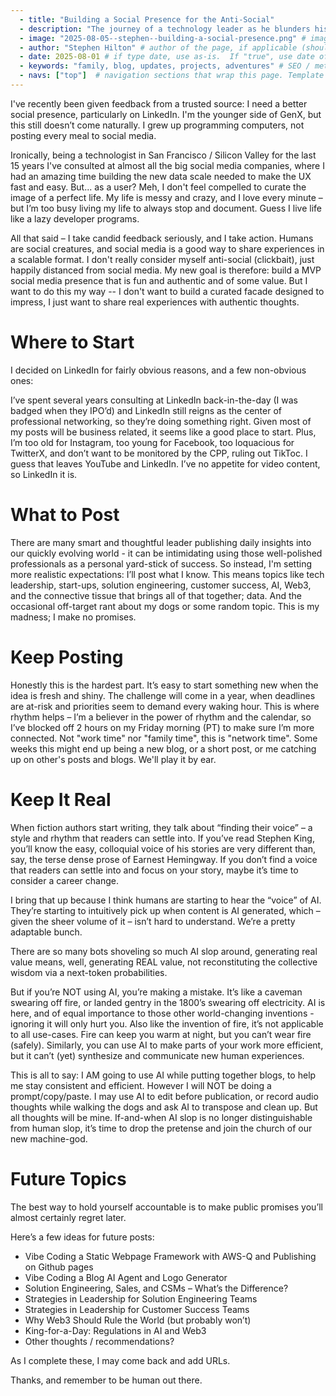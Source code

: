 ```yaml
--- 
  - title: "Building a Social Presence for the Anti-Social"  
  - description: "The journey of a technology leader as he blunders his way through improving his social presence. It'll be amazing, or a complete comedy of errors. Grab your popcorn."  
  - image: "2025-08-05--stephen--building-a-social-presence.png" # image file, as found in /src/images/ folder
  - author: "Stephen Hilton" # author of the page, if applicable (should appear in footer)
  - date: 2025-08-01 # if type date, use as-is.  If "true", use date of last sitegen.py generation.
  - keywords: "family, blog, updates, projects, adventures" # SEO / metadata keywords
  - navs: ["top"]  # navigation sections that wrap this page. Template for each should be included in /src/templates/navs/[nav].jinja
---
```



I've recently been given feedback from a trusted source: I need a better social presence, particularly on LinkedIn.  I'm the younger side of GenX, but this still doesn’t come naturally. I grew up programming computers, not posting every meal to social media.

Ironically, being a technologist in San Francisco / Silicon Valley for the last 15 years I've consulted at almost all the big social media companies, where I had an amazing time building the new data scale needed to make the UX fast and easy. But... as a user?  Meh, I don't feel compelled to curate the image of a perfect life.  My life is messy and crazy, and I love every minute – but I’m too busy living my life to always stop and document.  Guess I live life like a lazy developer programs. 

All that said – I take candid feedback seriously, and I take action. Humans are social creatures, and social media is a good way to share experiences in a scalable format. I don't really consider myself anti-social (clickbait), just happily distanced from social media.  My new goal is therefore: build a MVP social media presence that is fun and authentic and of some value.  But I want to do this my way -- I don't want to build a curated facade designed to impress, I just want to share real experiences with authentic thoughts. 

# Where to Start
I decided on LinkedIn for fairly obvious reasons, and a few non-obvious ones:

I’ve spent several years consulting at LinkedIn back-in-the-day (I was badged when they IPO’d) and LinkedIn still reigns as the center of professional networking, so they’re doing something right.  Given most of my posts will be business related, it seems like a good place to start.  Plus, I’m too old for Instagram, too young for Facebook, too loquacious for TwitterX, and don’t want to be monitored by the CPP, ruling out TikToc.  I guess that leaves YouTube and LinkedIn.  I’ve no appetite for video content, so LinkedIn it is. 

# What to Post
There are many smart and thoughtful leader publishing daily insights into our quickly evolving world - it can be intimidating using those well-polished professionals as a personal yard-stick of success.  So instead, I'm setting more realistic expectations: I’ll post what I know. This means topics like tech leadership, start-ups, solution engineering, customer success, AI, Web3, and the connective tissue that brings all of that together; data.
And the occasional off-target rant about my dogs or some random topic.  This is my madness; I make no promises. 

# Keep Posting
Honestly this is the hardest part.  It’s easy to start something new when the idea is fresh and shiny.  The challenge will come in a year, when deadlines are at-risk and priorities seem to demand every waking hour.  This is where rhythm helps – I’m a believer in the power of rhythm and the calendar, so I’ve blocked off 2 hours on my Friday morning (PT) to make sure I’m more connected.  Not "work time" nor "family time", this is "network time". Some weeks this might end up being a new blog, or a short post, or me catching up on other's posts and blogs. We'll play it by ear. 

# Keep It Real
When fiction authors start writing, they talk about “finding their voice” – a style and rhythm that readers can settle into. If you’ve read Stephen King, you’ll know the easy, colloquial voice of his stories are very different than, say, the terse dense prose of Earnest Hemingway.  If you don’t find a voice that readers can settle into and focus on your story, maybe it’s time to consider a career change. 

I bring that up because I think humans are starting to hear the “voice” of AI.  They’re starting to intuitively pick up when content is AI generated, which – given the sheer volume of it – isn’t hard to understand.  We’re a pretty adaptable bunch.

There are so many bots shoveling so much AI slop around, generating real value means, well, generating REAL value, not reconstituting the collective wisdom via a next-token probabilities. 

But if you’re NOT using AI, you’re making a mistake.  It’s like a caveman swearing off fire, or landed gentry in the 1800’s swearing off electricity.  AI is here, and of equal importance to those other world-changing inventions - ignoring it will only hurt you.  Also like the invention of fire, it’s not applicable to all use-cases.  Fire can keep you warm at night, but you can’t wear fire (safely).  Similarly, you can use AI to make parts of your work more efficient, but it can’t (yet) synthesize and communicate new human experiences. 

This is all to say:  I AM going to use AI while putting together blogs, to help me stay consistent and efficient.  However I will NOT be doing a prompt/copy/paste.  I may use AI to edit before publication, or record audio thoughts while walking the dogs and ask AI to transpose and clean up.  But all thoughts will be mine.  If-and-when AI slop is no longer distinguishable from human slop, it’s time to drop the pretense and join the church of our new machine-god.

# Future Topics
The best way to hold yourself accountable is to make public promises you’ll almost certainly regret later.  

Here’s a few ideas for future posts:

- Vibe Coding a Static Webpage Framework with AWS-Q and Publishing on Github pages
- Vibe Coding a Blog AI Agent and Logo Generator 
- Solution Engineering, Sales, and CSMs – What’s the Difference?
- Strategies in Leadership for Solution Engineering Teams
- Strategies in Leadership for Customer Success Teams
- Why Web3 Should Rule the World (but probably won’t)
- King-for-a-Day: Regulations in AI and Web3
- Other thoughts / recommendations?

As I complete these, I may come back and add URLs.  

Thanks, and remember to be human out there.
